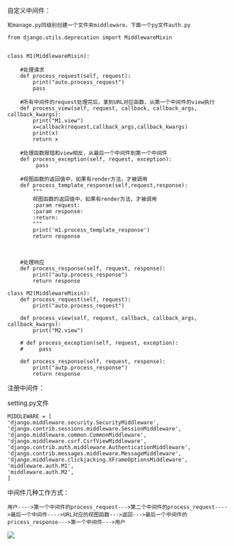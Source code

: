 自定义中间件：



	和manage.py同级别创建一个文件夹middleware，下面一个py文件auth.py

	from django.utils.deprecation import MiddlewareMixin
	
	
	class M1(MiddlewareMixin):

		#处理请求
	    def process_request(self, request):
	        print("auto.process_request")
	        pass
	
		#所有中间件的request处理完后，拿到URL对应函数，从第一个中间件的view执行
	    def process_view(self, request, callback, callback_args, callback_kwargs):
	        print("M1.view")
	        x=callback(request,callback_args,callback_kwargs)
	        print(x)
	        return x
	
		#处理函数报错和view相反，从最后一个中间件到第一个中间件
	    def process_exception(self, request, exception):
	         pass
	
		#视图函数的返回值中，如果有render方法，才被调用
		def process_template_response(self,request,response):
	        """
	        视图函数的返回值中，如果有render方法，才被调用
	        :param request:
	        :param response:
	        :return:
	        """
	        print('m1.process_template_response')
	        return response
	


		#处理响应
	    def process_response(self, request, response):
	        print("autp.process_response")
	        return response
	
	class M2(MiddlewareMixin):
	    def process_request(self, request):
	        print("auto.process_request")
	
	    def process_view(self, request, callback, callback_args, callback_kwargs):
	        print("M2.view")
	
	    # def process_exception(self, request, exception):
	    #     pass
	
	    def process_response(self, request, response):
	        print("autp.process_response")
	        return response

注册中间件：

setting.py文件

	MIDDLEWARE = [
    'django.middleware.security.SecurityMiddleware',
    'django.contrib.sessions.middleware.SessionMiddleware',
    'django.middleware.common.CommonMiddleware',
    'django.middleware.csrf.CsrfViewMiddleware',
    'django.contrib.auth.middleware.AuthenticationMiddleware',
    'django.contrib.messages.middleware.MessageMiddleware',
    'django.middleware.clickjacking.XFrameOptionsMiddleware',
    'middleware.auth.M1',
    'middleware.auth.M2',
	]

中间件几种工作方式：


	用户---->第一个中间件的process_request--->第二个中间件的process_request---->最后一个中间件---->URL对应的视图函数--->返回--->最后一个中间件的pricess_response--->第一个中间件--->用户



![](http://images2015.cnblogs.com/blog/658994/201707/658994-20170703200942909-185080115.jpg)